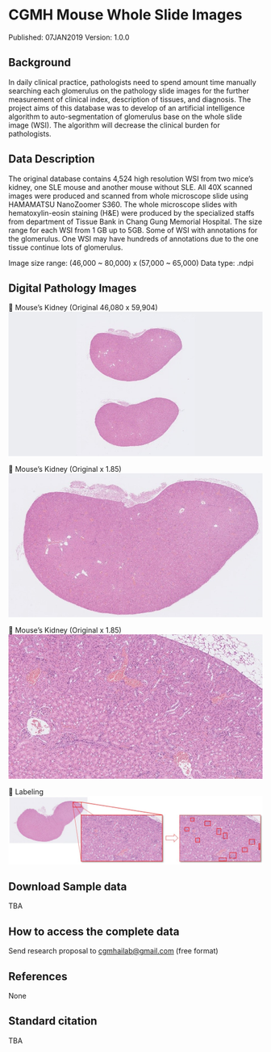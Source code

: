 # CGMH Mouse Whole Slide Images
Published: 07JAN2019 Version: 1.0.0

## Background
In daily clinical practice, pathologists need to spend amount time manually searching each glomerulus on the pathology slide images for the further measurement of clinical index, description of tissues, and diagnosis. The project aims of this database was to develop of an artificial intelligence algorithm to auto-segmentation of glomerulus base on the whole slide image (WSI). The algorithm will decrease the clinical burden for pathologists.

## Data Description
The original database contains 4,524 high resolution WSI from two mice’s kidney, one SLE mouse and another mouse without SLE. All 40X scanned images were produced and scanned from whole microscope slide using HAMAMATSU NanoZoomer S360. The whole microscope slides with hematoxylin-eosin staining (H&E) were produced by the specialized staffs from department of Tissue Bank in Chang Gung Memorial Hospital. The size range for each WSI from 1 GB up to 5GB. Some of WSI with annotations for the glomerulus. One WSI may have hundreds of annotations due to the one tissue continue lots of glomerulus.

Image size range: (46,000 ~ 80,000) x (57,000 ~ 65,000)
Data type: .ndpi

## Digital Pathology Images
	Mouse’s Kidney (Original 46,080 x 59,904)
![Image](https://github.com/cgmhai00/Database/blob/master/original.jpg)

	Mouse’s Kidney (Original x 1.85)
![Image2](https://github.com/cgmhai00/Database/blob/master/original_v2.jpg)

	Mouse’s Kidney (Original x 1.85)
![Image3](https://github.com/cgmhai00/Database/blob/master/original_v3.jpg)

	Labeling
![Image4](https://github.com/cgmhai00/Database/blob/master/original_labeling.jpg)

## Download Sample data
TBA

## How to access the complete data
Send research proposal to cgmhailab@gmail.com (free format)

## References
None

## Standard citation
TBA
